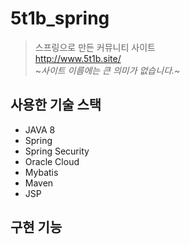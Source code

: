 # 5t1b_spring
> 스프링으로 만든 커뮤니티 사이트   
> http://www.5t1b.site/   
>  ~_사이트 이름에는 큰 의미가 없습니다._~
   
## 사용한 기술 스택
* JAVA 8
* Spring
* Spring Security
* Oracle Cloud
* Mybatis
* Maven
* JSP
   
## 구현 기능

